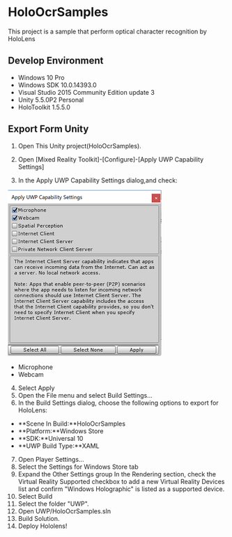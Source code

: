 # HoloOcrSamples
This project is a sample that perform optical character recognition by HoloLens

## Develop Environment

* Windows 10 Pro
* Windows SDK 10.0.14393.0
* Visual Studio 2015 Community Edition update 3
* Unity 5.5.0P2 Personal
* HoloToolkit 1.5.5.0

## Export Form Unity

1. Open This Unity project(HoloOcrSamples). 

2. Open [Mixed Reality Toolkit]-[Configure]-[Apply UWP Capability Settings]

3. In the Apply UWP Capability Settings dialog,and check:

![Apply UWP Capability Settings](https://github.com/TakahiroMiyaura/HoloOcrSamples/blob/master/External/ReadMeImage/ApplyUWPCapabilitySettings.png)

 - Microphone
 - Webcam

4. Select Apply
5. Open the File menu and select Build Settings...
6. In the Build Settings dialog, choose the following options to export for HoloLens:
 - **Scene In Build:**HoloOcrSamples
 - **Platform:**Windows Store
 - **SDK:**Universal 10
 - **UWP Build Type:**XAML
7. Open Player Settings...
8. Select the Settings for Windows Store tab
9. Expand the Other Settings group
In the Rendering section, check the Virtual Reality Supported checkbox to add a new Virtual Reality Devices list and confirm "Windows Holographic" is listed as a supported device.
10. Select Build
11. Select the folder "UWP".
12. Open UWP/HoloOcrSamples.sln
13. Build Solution.
14. Deploy Hololens!
